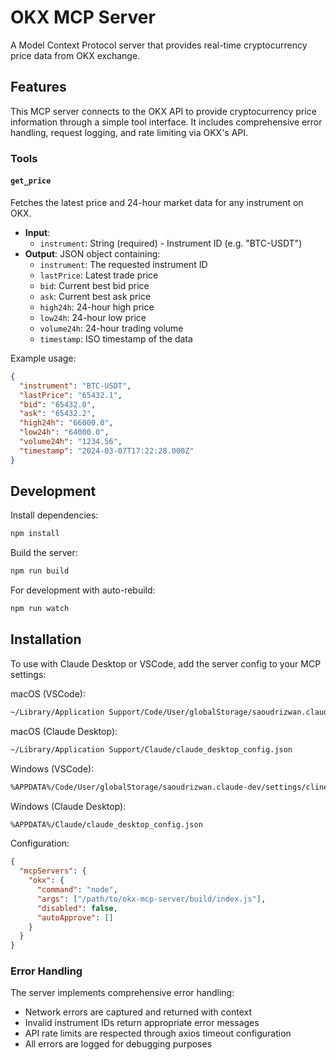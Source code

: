 # OKX MCP Server

A Model Context Protocol server that provides real-time cryptocurrency price data from OKX exchange.

## Features

This MCP server connects to the OKX API to provide cryptocurrency price information through a simple tool interface. It includes comprehensive error handling, request logging, and rate limiting via OKX's API.

### Tools

#### `get_price`

Fetches the latest price and 24-hour market data for any instrument on OKX.

- **Input**:
  - `instrument`: String (required) - Instrument ID (e.g. "BTC-USDT")
- **Output**: JSON object containing:
  - `instrument`: The requested instrument ID
  - `lastPrice`: Latest trade price
  - `bid`: Current best bid price
  - `ask`: Current best ask price
  - `high24h`: 24-hour high price
  - `low24h`: 24-hour low price
  - `volume24h`: 24-hour trading volume
  - `timestamp`: ISO timestamp of the data

Example usage:

```json
{
  "instrument": "BTC-USDT",
  "lastPrice": "65432.1",
  "bid": "65432.0",
  "ask": "65432.2",
  "high24h": "66000.0",
  "low24h": "64000.0",
  "volume24h": "1234.56",
  "timestamp": "2024-03-07T17:22:28.000Z"
}
```

## Development

Install dependencies:

```bash
npm install
```

Build the server:

```bash
npm run build
```

For development with auto-rebuild:

```bash
npm run watch
```

## Installation

To use with Claude Desktop or VSCode, add the server config to your MCP settings:

macOS (VSCode):

```bash
~/Library/Application Support/Code/User/globalStorage/saoudrizwan.claude-dev/settings/cline_mcp_settings.json
```

macOS (Claude Desktop):

```bash
~/Library/Application Support/Claude/claude_desktop_config.json
```

Windows (VSCode):

```bash
%APPDATA%/Code/User/globalStorage/saoudrizwan.claude-dev/settings/cline_mcp_settings.json
```

Windows (Claude Desktop):

```bash
%APPDATA%/Claude/claude_desktop_config.json
```

Configuration:

```json
{
  "mcpServers": {
    "okx": {
      "command": "node",
      "args": ["/path/to/okx-mcp-server/build/index.js"],
      "disabled": false,
      "autoApprove": []
    }
  }
}
```

### Error Handling

The server implements comprehensive error handling:

- Network errors are captured and returned with context
- Invalid instrument IDs return appropriate error messages
- API rate limits are respected through axios timeout configuration
- All errors are logged for debugging purposes
